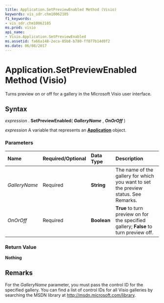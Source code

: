 ```yaml
---
title: Application.SetPreviewEnabled Method (Visio)
keywords: vis_sdr.chm10062105
f1_keywords:
- vis_sdr.chm10062105
ms.prod: visio
api_name:
- Visio.Application.SetPreviewEnabled
ms.assetid: fa66a148-2eca-85b8-b780-ff077b14d0f2
ms.date: 06/08/2017
---
```



# Application.SetPreviewEnabled Method (Visio)

Turns preview on or off for a gallery in the Microsoft Visio user interface.


## Syntax

 _expression_ . **SetPreviewEnabled**( **_GalleryName_** , **_OnOrOff_** )

 _expression_ A variable that represents an **[Application](Visio.Application.md)** object.


### Parameters



|**Name**|**Required/Optional**|**Data Type**|**Description**|
|:-----|:-----|:-----|:-----|
| _GalleryName_|Required| **String**|The name of the gallery for which you want to set the preview status. See Remarks.|
| _OnOrOff_|Required| **Boolean**| **True** to turn preview on for the specified gallery; **False** to turn preview off.|

### Return Value

 **Nothing**


## Remarks

For the  _GalleryName_ parameter, you must pass the control ID for the specified gallery. You can find a list of control IDs for all Visio galleries by searching the MSDN library at http://msdn.microsoft.com/library.


